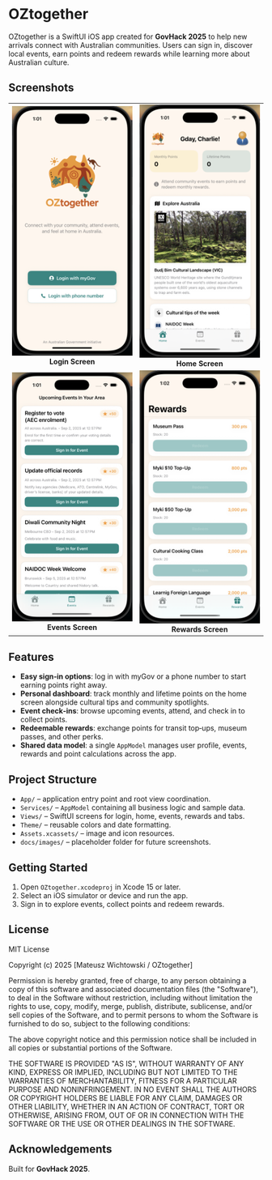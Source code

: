 # OZtogether

OZtogether is a SwiftUI iOS app created for **GovHack 2025** to help new arrivals connect with Australian communities. Users can sign in, discover local events, earn points and redeem rewards while learning more about Australian culture.

## Screenshots

<table>
  <tr>
    <td align="center"><img src="OZtogether/Screenshots/LoginView.png" alt="Login Screen" width="250"/><br><b>Login Screen</b></td>
    <td align="center"><img src="OZtogether/Screenshots/HomeView.png" alt="Home Screen" width="250"/><br><b>Home Screen</b></td>
  </tr>
  <tr>
    <td align="center"><img src="OZtogether/Screenshots/EventsView.png" alt="Events Screen" width="250"/><br><b>Events Screen</b></td>
    <td align="center"><img src="OZtogether/Screenshots/RewardsView.png" alt="Rewards Screen" width="250"/><br><b>Rewards Screen</b></td>
  </tr>
</table>

## Features

- **Easy sign‑in options**: log in with myGov or a phone number to start earning points right away.
- **Personal dashboard**: track monthly and lifetime points on the home screen alongside cultural tips and community spotlights.
- **Event check‑ins**: browse upcoming events, attend, and check in to collect points.
- **Redeemable rewards**: exchange points for transit top‑ups, museum passes, and other perks.
- **Shared data model**: a single `AppModel` manages user profile, events, rewards and point calculations across the app.

## Project Structure

- `App/` – application entry point and root view coordination.
- `Services/` – `AppModel` containing all business logic and sample data.
- `Views/` – SwiftUI screens for login, home, events, rewards and tabs.
- `Theme/` – reusable colors and date formatting.
- `Assets.xcassets/` – image and icon resources.
- `docs/images/` – placeholder folder for future screenshots.

## Getting Started

1. Open `OZtogether.xcodeproj` in Xcode 15 or later.
2. Select an iOS simulator or device and run the app.
3. Sign in to explore events, collect points and redeem rewards.

## License

MIT License

Copyright (c) 2025 [Mateusz Wichtowski / OZtogether]

Permission is hereby granted, free of charge, to any person obtaining a copy
of this software and associated documentation files (the "Software"), to deal
in the Software without restriction, including without limitation the rights
to use, copy, modify, merge, publish, distribute, sublicense, and/or sell
copies of the Software, and to permit persons to whom the Software is
furnished to do so, subject to the following conditions:

The above copyright notice and this permission notice shall be included in all
copies or substantial portions of the Software.

THE SOFTWARE IS PROVIDED "AS IS", WITHOUT WARRANTY OF ANY KIND, EXPRESS OR
IMPLIED, INCLUDING BUT NOT LIMITED TO THE WARRANTIES OF MERCHANTABILITY,
FITNESS FOR A PARTICULAR PURPOSE AND NONINFRINGEMENT. IN NO EVENT SHALL THE
AUTHORS OR COPYRIGHT HOLDERS BE LIABLE FOR ANY CLAIM, DAMAGES OR OTHER
LIABILITY, WHETHER IN AN ACTION OF CONTRACT, TORT OR OTHERWISE, ARISING FROM,
OUT OF OR IN CONNECTION WITH THE SOFTWARE OR THE USE OR OTHER DEALINGS IN THE
SOFTWARE.

## Acknowledgements

Built for **GovHack 2025**.


